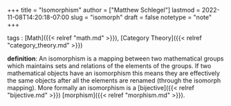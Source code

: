 +++
title = "Isomorphism"
author = ["Matthew Schlegel"]
lastmod = 2022-11-08T14:20:18-07:00
slug = "isomorph"
draft = false
notetype = "note"
+++

tags
: [Math]({{< relref "math.md" >}}), [Category Theory]({{< relref "category_theory.md" >}})

**definition**: An isomorphism is a mapping between two mathematical groups which maintains sets and relations of the elements of the groups. If two mathematical objects have an isomorphism this means they are effectively the same objects after all the elements are renamed (through the isomorph mapping). More formally an isomorphism is a [bijective]({{< relref "bijective.md" >}}) [morphism]({{< relref "morphism.md" >}}).
